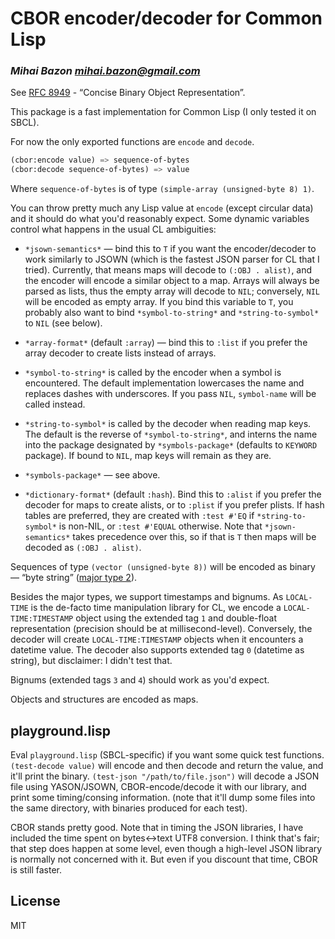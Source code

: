 # CBOR encoder/decoder for Common Lisp
### _Mihai Bazon <mihai.bazon@gmail.com>_

See [RFC 8949](https://datatracker.ietf.org/doc/html/rfc8949) - “Concise Binary
Object Representation”.

This package is a fast implementation for Common Lisp (I only tested it on
SBCL).

For now the only exported functions are `encode` and `decode`.

```lisp
(cbor:encode value) => sequence-of-bytes
(cbor:decode sequence-of-bytes) => value
```

Where `sequence-of-bytes` is of type `(simple-array (unsigned-byte 8) 1)`.

You can throw pretty much any Lisp value at `encode` (except circular data) and
it should do what you'd reasonably expect. Some dynamic variables control what
happens in the usual CL ambiguities:

- `*jsown-semantics*` — bind this to `T` if you want the encoder/decoder to work
  similarly to JSOWN (which is the fastest JSON parser for CL that I
  tried). Currently, that means maps will decode to `(:OBJ . alist)`, and the
  encoder will encode a similar object to a map. Arrays will always be parsed as
  lists, thus the empty array will decode to `NIL`; conversely, `NIL` will be
  encoded as empty array. If you bind this variable to `T`, you probably also
  want to bind `*symbol-to-string*` and `*string-to-symbol*` to `NIL` (see
  below).

- `*array-format*` (default `:array`) — bind this to `:list` if you prefer the
  array decoder to create lists instead of arrays.

- `*symbol-to-string*` is called by the encoder when a symbol is
  encountered. The default implementation lowercases the name and replaces
  dashes with underscores. If you pass `NIL`, `symbol-name` will be called
  instead.

- `*string-to-symbol*` is called by the decoder when reading map keys. The
  default is the reverse of `*symbol-to-string*`, and interns the name into the
  package designated by `*symbols-package*` (defaults to `KEYWORD` package). If
  bound to `NIL`, map keys will remain as they are.

- `*symbols-package*` — see above.

- `*dictionary-format*` (default `:hash`). Bind this to `:alist` if you prefer
  the decoder for maps to create alists, or to `:plist` if you prefer plists. If
  hash tables are preferred, they are created with `:test #'EQ` if
  `*string-to-symbol*` is non-NIL, or `:test #'EQUAL` otherwise. Note that
  `*jsown-semantics*` takes precedence over this, so if that is `T` then maps
  will be decoded as `(:OBJ . alist)`.

Sequences of type `(vector (unsigned-byte 8))` will be encoded as binary — “byte
string”
([major type 2](https://datatracker.ietf.org/doc/html/rfc8949#name-major-types)).

Besides the major types, we support timestamps and bignums. As `LOCAL-TIME` is
the de-facto time manipulation library for CL, we encode a
`LOCAL-TIME:TIMESTAMP` object using the extended tag `1` and double-float
representation (precision should be at millisecond-level). Conversely, the
decoder will create `LOCAL-TIME:TIMESTAMP` objects when it encounters a datetime
value. The decoder also supports extended tag `0` (datetime as string), but
disclaimer: I didn't test that.

Bignums (extended tags `3` and `4`) should work as you'd expect.

Objects and structures are encoded as maps.

## playground.lisp

Eval `playground.lisp` (SBCL-specific) if you want some quick test
functions. `(test-decode value)` will encode and then decode and return the
value, and it'll print the binary. `(test-json "/path/to/file.json")` will
decode a JSON file using YASON/JSOWN, CBOR-encode/decode it with our library,
and print some timing/consing information. (note that it'll dump some files into
the same directory, with binaries produced for each test).

CBOR stands pretty good. Note that in timing the JSON libraries, I have included
the time spent on bytes<->text UTF8 conversion. I think that's fair; that step
does happen at some level, even though a high-level JSON library is normally not
concerned with it. But even if you discount that time, CBOR is still faster.

## License

MIT
